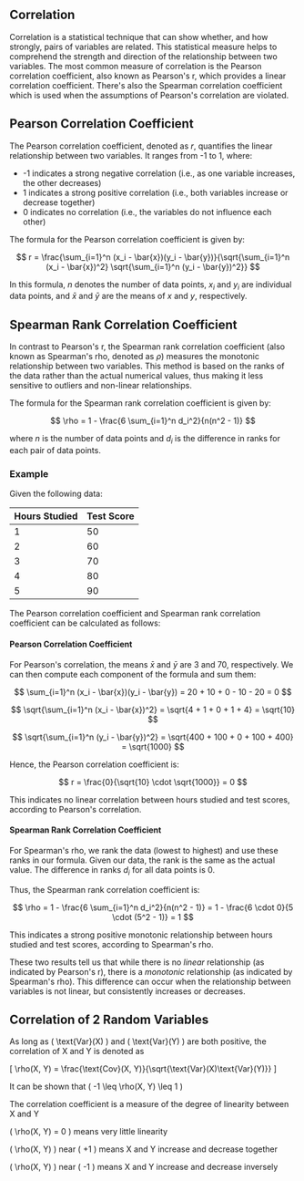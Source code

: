 ## Correlation

Correlation is a statistical technique that can show whether, and how strongly, pairs of variables are related. This statistical measure helps to comprehend the strength and direction of the relationship between two variables. The most common measure of correlation is the Pearson correlation coefficient, also known as Pearson's r, which provides a linear correlation coefficient. There's also the Spearman correlation coefficient which is used when the assumptions of Pearson's correlation are violated.


## Pearson Correlation Coefficient

The Pearson correlation coefficient, denoted as $r$, quantifies the linear relationship between two variables. It ranges from -1 to 1, where:

- -1 indicates a strong negative correlation (i.e., as one variable increases, the other decreases)
- 1 indicates a strong positive correlation (i.e., both variables increase or decrease together)
- 0 indicates no correlation (i.e., the variables do not influence each other)

The formula for the Pearson correlation coefficient is given by:

$$
r = \frac{\sum_{i=1}^n (x_i - \bar{x})(y_i - \bar{y})}{\sqrt{\sum_{i=1}^n (x_i - \bar{x})^2} \sqrt{\sum_{i=1}^n (y_i - \bar{y})^2}}
$$

In this formula, $n$ denotes the number of data points, $x_i$ and $y_i$ are individual data points, and $\bar{x}$ and $\bar{y}$ are the means of $x$ and $y$, respectively.

## Spearman Rank Correlation Coefficient

In contrast to Pearson's r, the Spearman rank correlation coefficient (also known as Spearman's rho, denoted as $\rho$) measures the monotonic relationship between two variables. This method is based on the ranks of the data rather than the actual numerical values, thus making it less sensitive to outliers and non-linear relationships.

The formula for the Spearman rank correlation coefficient is given by:

$$
\rho = 1 - \frac{6 \sum_{i=1}^n d_i^2}{n(n^2 - 1)}
$$

where $n$ is the number of data points and $d_i$ is the difference in ranks for each pair of data points.

### Example

Given the following data:

| Hours Studied | Test Score |
|---------------|------------|
| 1             | 50         |
| 2             | 60         |
| 3             | 70         |
| 4             | 80         |
| 5             | 90         |

The Pearson correlation coefficient and Spearman rank correlation coefficient can be calculated as follows:

#### Pearson Correlation Coefficient

For Pearson's correlation, the means $\bar{x}$ and $\bar{y}$ are 3 and 70, respectively. We can then compute each component of the formula and sum them:

$$
\sum_{i=1}^n (x_i - \bar{x})(y_i - \bar{y}) = 20 + 10 + 0 - 10 - 20 = 0
$$

$$
\sqrt{\sum_{i=1}^n (x_i - \bar{x})^2} = \sqrt{4 + 1 + 0 + 1 + 4} = \sqrt{10}
$$

$$
\sqrt{\sum_{i=1}^n (y_i - \bar{y})^2} = \sqrt{400 + 100 + 0 + 100 + 400} = \sqrt{1000}
$$

Hence, the Pearson correlation coefficient is:

$$
r = \frac{0}{\sqrt{10} \cdot \sqrt{1000}} = 0
$$

This indicates no linear correlation between hours studied and test scores, according to Pearson's correlation.

#### Spearman Rank Correlation Coefficient

For Spearman's rho, we rank the data (lowest to highest) and use these ranks in our formula. Given our data, the rank is the same as the actual value. The difference in ranks $d_i$ for all data points is 0.

Thus, the Spearman rank correlation coefficient is:

$$
\rho = 1 - \frac{6 \sum_{i=1}^n d_i^2}{n(n^2 - 1)} = 1 - \frac{6 \cdot 0}{5 \cdot (5^2 - 1)} = 1
$$

This indicates a strong positive monotonic relationship between hours studied and test scores, according to Spearman's rho.

These two results tell us that while there is no *linear* relationship (as indicated by Pearson's r), there is a *monotonic* relationship (as indicated by Spearman's rho). This difference can occur when the relationship between variables is not linear, but consistently increases or decreases.

## Correlation of 2 Random Variables

As long as \( \text{Var}(X) \) and \( \text{Var}(Y) \) are both positive, the correlation of X and Y is denoted as

\[ \rho(X, Y) = \frac{\text{Cov}(X, Y)}{\sqrt{\text{Var}(X)\text{Var}(Y)}} \]

It can be shown that \( -1 \leq \rho(X, Y) \leq 1 \)

The correlation coefficient is a measure of the degree of linearity between X and Y

\( \rho(X, Y) = 0 \) means very little linearity

\( \rho(X, Y) \) near \( +1 \) means X and Y increase and decrease together

\( \rho(X, Y) \) near \( -1 \) means X and Y increase and decrease inversely

